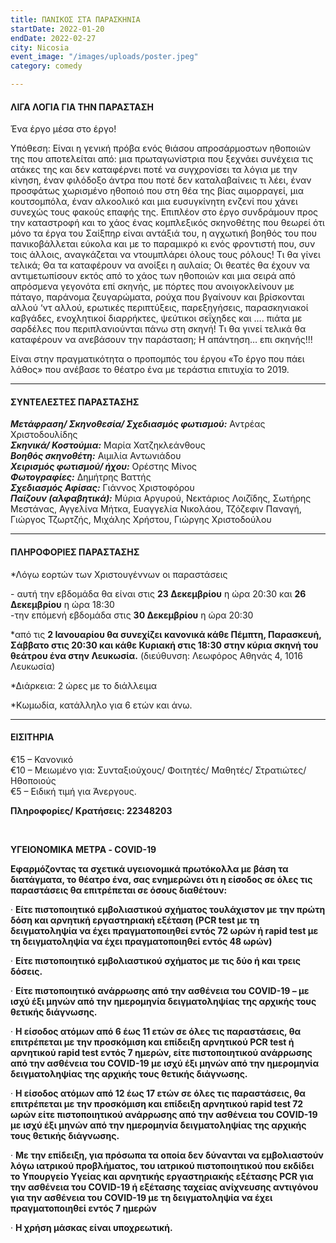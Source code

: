 ```yaml
---
title: ΠΑΝΙΚΟΣ ΣΤΑ ΠΑΡΑΣΚΗΝΙΑ
startDate: 2022-01-20
endDate: 2022-02-27
city: Nicosia
event_image: "/images/uploads/poster.jpeg"
category: comedy

---
```

#### ΛΙΓΑ ΛΟΓΙΑ ΓΙΑ ΤΗΝ ΠΑΡΑΣΤΑΣΗ

Ένα έργο μέσα στο έργο! 

Υπόθεση: Είναι η γενική πρόβα ενός θιάσου απροσάρμοστων ηθοποιών της που αποτελείται από: μια πρωταγωνίστρια που ξεχνάει συνέχεια τις ατάκες της και δεν καταφέρνει ποτέ να συγχρονίσει τα λόγια με την κίνηση, έναν φιλόδοξο άντρα που ποτέ δεν καταλαβαίνεις τι λέει, έναν προσφάτως χωρισμένο ηθοποιό που στη θέα της βίας αιμορραγεί, μια κουτσομπόλα, έναν αλκοολικό και μια ευσυγκίνητη ενζενί που χάνει συνεχώς τους φακούς επαφής της. Επιπλέον στο έργο συνδράμουν προς την καταστροφή και το χάος ένας κομπλεξικός σκηνοθέτης που θεωρεί ότι μόνο τα έργα του Σαίξπηρ είναι αντάξιά του, η αγχωτική βοηθός του που πανικοβάλλεται εύκολα και με το παραμικρό κι ενός φροντιστή που, συν τοις άλλοις, αναγκάζεται να ντουμπλάρει όλους τους ρόλους! Τι θα γίνει τελικά; Θα τα καταφέρουν να ανοίξει η αυλαία; Οι θεατές θα έχουν να αντιμετωπίσουν εκτός από το χάος των ηθοποιών και μια σειρά από απρόσμενα γεγονότα επί σκηνής, με πόρτες που ανοιγοκλείνουν με πάταγο, παράνομα ζευγαρώματα, ρούχα που βγαίνουν και βρίσκονται αλλού ‘ντ αλλού, ερωτικές περιπτύξεις, παρεξηγήσεις, παρασκηνιακοί καβγάδες, ενοχλητικοί διαρρήκτες, ψεύτικοι σεΐχηδες και …. πιάτα με σαρδέλες που περιπλανιούνται πάνω στη σκηνή! Τι θα γινεί τελικά θα καταφέρουν να ανεβάσουν την παράσταση; Η απάντηση… επι σκηνής!!!

Είναι στην πραγματικότητα ο προπομπός του έργου «Το έργο που πάει λάθος» που ανέβασε το θέατρο ένα με τεράστια επιτυχία το 2019.

***

#### ΣΥΝΤΕΛΕΣΤΕΣ ΠΑΡΑΣΤΑΣΗΣ

**_Μετάφραση/ Σκηνοθεσία/ Σχεδιασμός φωτισμού:_** Αντρέας Χριστοδουλίδης  
**_Σκηνικά/ Κοστούμια:_** Μαρία Χατζηκλεάνθους  
**_Βοηθός σκηνοθέτη:_** Αιμιλία Αντωνιάδου  
**_Χειρισμός φωτισμού/ ήχου:_** Ορέστης Μίνος  
**_Φωτογραφίες:_** Δημήτρης Βαττής  
**_Σχεδιασμός Αφίσας:_** Γιάννος Χριστοφόρου  
**_Παίζουν (αλφαβητικά):_** Μύρια Αργυρού, Νεκτάριος Λοιζϊδης, ­­­­­­­­­­­­­­­­­­Σωτήρης Μεστάνας, Αγγελίνα Μήτκα, Ευαγγελία Νικολάου, Τζόζεφιν Παναγή, Γιώργος Τζωρτζής, Μιχάλης Χρήστου, Γιώργης Χριστοδούλου

***

#### ΠΛΗΡΟΦΟΡΙΕΣ ΠΑΡΑΣΤΑΣΗΣ

  
\*Λόγω εορτών των Χριστουγέννων οι παραστάσεις

\- αυτή την εβδομάδα θα είναι στις **23 Δεκεμβρίου** η ώρα 20:30 και **26 Δεκεμβρίου** η ώρα 18:30  
\-την επόμενή εβδομάδα στις **30 Δεκεμβρίου** η ώρα 20:30  

\*από τις **2 Ιανουαρίου θα συνεχίζει κανονικά κάθε Πέμπτη, Παρασκευή, Σάββατο στις 20:30 και κάθε Κυριακή στις 18:30 στην κύρια σκηνή του θεάτρου ένα στην Λευκωσία.** (διεύθυνση: Λεωφόρος Αθηνάς 4, 1016 Λευκωσία)

\*Διάρκεια: 2 ώρες με το διάλλειμα

\*Κωμωδία, κατάλληλο για 6 ετών και άνω.

***

#### ΕΙΣΙΤΗΡΙΑ  
  
€15 – Κανονικό  
€10 – Μειωμένο για: Συνταξιούχους/ Φοιτητές/ Μαθητές/ Στρατιώτες/ Ηθοποιούς  
€5 – Ειδική τιμή για Άνεργους.

**Πληροφορίες/ Κρατήσεις: 22348203**

​

**ΥΓΕΙΟΝΟΜΙΚΑ ΜΕΤΡΑ - COVID-19**

**Εφαρμόζοντας τα σχετικά υγειονομικά πρωτόκολλα με βάση τα διατάγματα, το θέατρο ένα, σας ενημερώνει ότι η είσοδος σε όλες τις παραστάσεις θα επιτρέπεται σε όσους διαθέτουν:**

· **Είτε πιστοποιητικό εμβολιαστικού σχήματος τουλάχιστον με την πρώτη δόση και αρνητική εργαστηριακή εξέταση (PCR test με τη δειγματοληψία να έχει πραγματοποιηθεί εντός 72 ωρών ή rapid test με τη δειγματοληψία να έχει πραγματοποιηθεί εντός 48 ωρών)**

· **Είτε πιστοποιητικό εμβολιαστικού σχήματος με τις δύο ή και τρεις δόσεις.**

· **Είτε πιστοποιητικό ανάρρωσης από την ασθένεια του COVID-19 – με ισχύ έξι μηνών από την ημερομηνία δειγματοληψίας της αρχικής τους θετικής διάγνωσης.**

· **Η είσοδος ατόμων από 6 έως 11 ετών σε όλες τις παραστάσεις, θα επιτρέπεται με την προσκόμιση και επίδειξη αρνητικού PCR test ή αρνητικού rapid test εντός 7 ημερών, είτε πιστοποιητικού ανάρρωσης από την ασθένεια του COVID-19 με ισχύ έξι μηνών από την ημερομηνία δειγματοληψίας της αρχικής τους θετικής διάγνωσης.**

· **Η είσοδος ατόμων από 12 έως 17 ετών σε όλες τις παραστάσεις, θα επιτρέπεται με την προσκόμιση και επίδειξη αρνητικού rapid test 72 ωρών είτε πιστοποιητικού ανάρρωσης από την ασθένεια του COVID-19 με ισχύ έξι μηνών από την ημερομηνία δειγματοληψίας της αρχικής τους θετικής διάγνωσης.**

· **Με την επίδειξη, για πρόσωπα τα οποία δεν δύνανται να εμβολιαστούν λόγω ιατρικού προβλήματος, του ιατρικού πιστοποιητικού που εκδίδει το Υπουργείο Υγείας και αρνητικής εργαστηριακής εξέτασης PCR για την ασθένεια του COVID-19 ή εξέτασης ταχείας ανίχνευσης αντιγόνου για την ασθένεια του COVID-19 με τη δειγματοληψία να έχει πραγματοποιηθεί εντός 7 ημερών**

· **Η χρήση μάσκας είναι υποχρεωτική.**